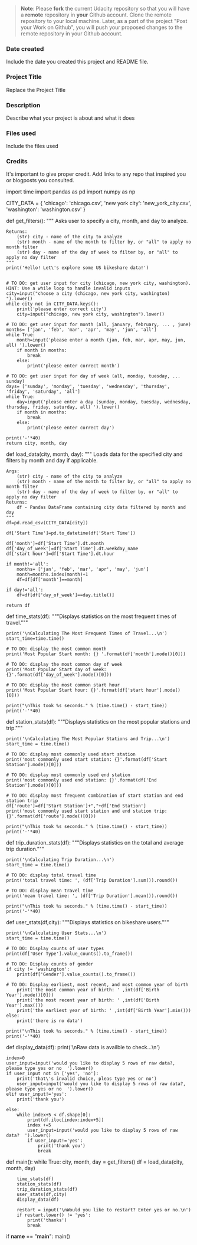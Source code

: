 >**Note**: Please **fork** the current Udacity repository so that you will have a **remote** repository in **your** Github account. Clone the remote repository to your local machine. Later, as a part of the project "Post your Work on Github", you will push your proposed changes to the remote repository in your Github account.

### Date created
Include the date you created this project and README file.

### Project Title
Replace the Project Title

### Description
Describe what your project is about and what it does

### Files used
Include the files used

### Credits
It's important to give proper credit. Add links to any repo that inspired you or blogposts you consulted.

import time
import pandas as pd
import numpy as np

CITY_DATA = { 'chicago': 'chicago.csv',
              'new york city': 'new_york_city.csv',
              'washington': 'washington.csv' }

def get_filters():
    """
    Asks user to specify a city, month, and day to analyze.

    Returns:
        (str) city - name of the city to analyze
        (str) month - name of the month to filter by, or "all" to apply no month filter
        (str) day - name of the day of week to filter by, or "all" to apply no day filter
    """
    print('Hello! Let\'s explore some US bikeshare data!')
    

    # TO DO: get user input for city (chicago, new york city, washington). HINT: Use a while loop to handle invalid inputs
    city=input("choose a city (chicago, new york city, washington) ").lower()
    while city not in CITY_DATA.keys():
        print('please enter correct city')
        city=input("chicago, new york city, washington").lower()
              
    # TO DO: get user input for month (all, january, february, ... , june)
    months= ['jan', 'feb', 'mar', 'apr', 'may', 'jun', 'all']
    while True:
        month=input('please enter a month (jan, feb, mar, apr, may, jun, all) ').lower()
        if month in months:
            break
        else:
            print('please enter correct month')
            
    # TO DO: get user input for day of week (all, monday, tuesday, ... sunday)
    days= ['sunday', 'monday', 'tuesday', 'wednesday', 'thursday', 'friday', 'saturday', 'all']
    while True:
        day=input('please enter a day (sunday, monday, tuesday, wednesday, thursday, friday, saturday, all) ').lower()
        if month in months:
            break
        else:
            print('please enter correct day')

    print('-'*40)
    return city, month, day


def load_data(city, month, day):
    """
    Loads data for the specified city and filters by month and day if applicable.

    Args:
        (str) city - name of the city to analyze
        (str) month - name of the month to filter by, or "all" to apply no month filter
        (str) day - name of the day of week to filter by, or "all" to apply no day filter
    Returns:
        df - Pandas DataFrame containing city data filtered by month and day
    """
    df=pd.read_csv(CITY_DATA[city])
    
    df['Start Time']=pd.to_datetime(df['Start Time'])
    
    df['month']=df['Start Time'].dt.month
    df['day_of_week']=df['Start Time'].dt.weekday_name
    df['start hour']=df['Start Time'].dt.hour
    
    if month!='all':
        months= ['jan', 'feb', 'mar', 'apr', 'may', 'jun']
        month=months.index(month)+1
        df=df[df['month']==month]
        
    if day!='all':
        df=df[df['day_of_week']==day.title()]

    return df


def time_stats(df):
    """Displays statistics on the most frequent times of travel."""

    print('\nCalculating The Most Frequent Times of Travel...\n')
    start_time=time.time()

    # TO DO: display the most common month
    print('Most Popular Start month: {} '.format(df['month'].mode()[0]))

    # TO DO: display the most common day of week
    print('Most Popular Start day of week: {}'.format(df['day_of_week'].mode()[0]))

    # TO DO: display the most common start hour
    print('Most Popular Start hour: {}'.format(df['start hour'].mode()[0]))

    print("\nThis took %s seconds." % (time.time() - start_time))
    print('-'*40)


def station_stats(df):
    """Displays statistics on the most popular stations and trip."""

    print('\nCalculating The Most Popular Stations and Trip...\n')
    start_time = time.time()

    # TO DO: display most commonly used start station
    print('most commonly used start station: {}'.format(df['Start Station'].mode()[0]))

    # TO DO: display most commonly used end station
    print('most commonly used end station: {}'.format(df['End Station'].mode()[0]))

    # TO DO: display most frequent combination of start station and end station trip
    df['route']=df['Start Station']+","+df['End Station']
    print('most commonly used start station and end station trip: {}'.format(df['route'].mode()[0]))

    print("\nThis took %s seconds." % (time.time() - start_time))
    print('-'*40)

def trip_duration_stats(df):
    """Displays statistics on the total and average trip duration."""

    print('\nCalculating Trip Duration...\n')
    start_time = time.time()

    # TO DO: display total travel time
    print('total travel time: ', (df['Trip Duration'].sum()).round())

    # TO DO: display mean travel time
    print('mean travel time: ', (df['Trip Duration'].mean()).round())

    print("\nThis took %s seconds." % (time.time() - start_time))
    print('-'*40)


def user_stats(df,city):
    """Displays statistics on bikeshare users."""

    print('\nCalculating User Stats...\n')
    start_time = time.time()

    # TO DO: Display counts of user types
    print(df['User Type'].value_counts().to_frame())

    # TO DO: Display counts of gender
    if city != 'washington':
        print(df['Gender'].value_counts().to_frame())

    # TO DO: Display earliest, most recent, and most common year of birth
        print('the most common year of birth: ' ,int(df['Birth Year'].mode()[0]))
        print('the most recent year of birth: ' ,int(df['Birth Year'].max()))
        print('the earliest year of birth: ' ,int(df['Birth Year'].min()))
    else:
        print('there is no data')

    print("\nThis took %s seconds." % (time.time() - start_time))
    print('-'*40)

    
def display_data(df):
    print('\nRaw data is availble to check...\n') 
    
    index=0
    user_input=input('would you like to display 5 rows of raw data?, please type yes or no  ').lower()
    if user_input not in ['yes', 'no']:
        print('that\'s invalid choice, pleas type yes or no')
        user_input=input('would you like to display 5 rows of raw data?, please type yes or no  ').lower()
    elif user_input!='yes':
        print('thank you')

    else:
        while index+5 < df.shape[0]:
            print(df.iloc[index:index+5])
            index +=5
            user_input=input('would you like to display 5 rows of raw data?  ').lower()
            if user_input!='yes':
                print('thank you')
                break
    
def main():
    while True:
        city, month, day = get_filters()
        df = load_data(city, month, day)

        time_stats(df)
        station_stats(df)
        trip_duration_stats(df)
        user_stats(df,city)
        display_data(df)

        restart = input('\nWould you like to restart? Enter yes or no.\n')
        if restart.lower() != 'yes':
            print('thanks')
            break


if __name__ == "__main__":
	main() 

